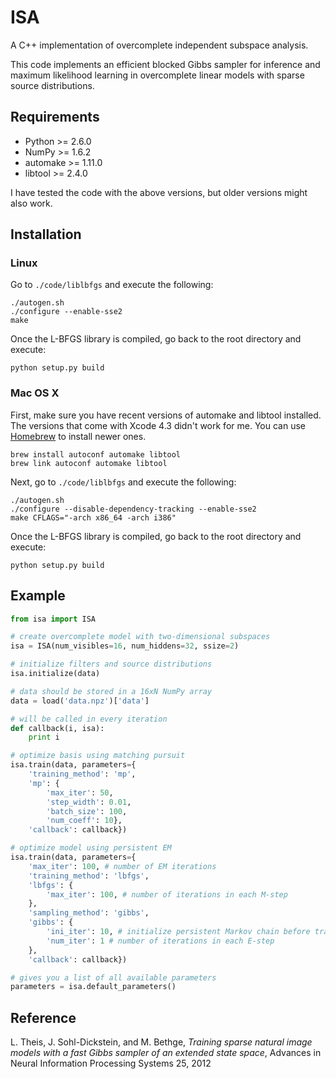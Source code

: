 # ISA

A C++ implementation of overcomplete independent subspace analysis.

This code implements an efficient blocked Gibbs sampler for inference and maximum likelihood
learning in overcomplete linear models with sparse source distributions.

## Requirements

* Python >= 2.6.0
* NumPy >= 1.6.2
* automake >= 1.11.0
* libtool >= 2.4.0

I have tested the code with the above versions, but older versions might also work.

## Installation

### Linux

Go to `./code/liblbfgs` and execute the following:

	./autogen.sh
	./configure --enable-sse2
	make

Once the L-BFGS library is compiled, go back to the root directory and execute:

	python setup.py build

### Mac OS X

First, make sure you have recent versions of automake and libtool installed. The versions that come
with Xcode 4.3 didn't work for me. You can use [Homebrew](http://mxcl.github.com/homebrew/) to install
newer ones.

	brew install autoconf automake libtool
	brew link autoconf automake libtool

Next, go to `./code/liblbfgs` and execute the following:

	./autogen.sh
	./configure --disable-dependency-tracking --enable-sse2
	make CFLAGS="-arch x86_64 -arch i386"

Once the L-BFGS library is compiled, go back to the root directory and execute:

	python setup.py build

## Example

```python
from isa import ISA

# create overcomplete model with two-dimensional subspaces
isa = ISA(num_visibles=16, num_hiddens=32, ssize=2)

# initialize filters and source distributions
isa.initialize(data)

# data should be stored in a 16xN NumPy array
data = load('data.npz')['data']

# will be called in every iteration
def callback(i, isa):
	print i

# optimize basis using matching pursuit
isa.train(data, parameters={
	'training_method': 'mp',
	'mp': {
		'max_iter': 50,
		'step_width': 0.01,
		'batch_size': 100,
		'num_coeff': 10},
	'callback': callback})

# optimize model using persistent EM
isa.train(data, parameters={
	'max_iter': 100, # number of EM iterations
	'training_method': 'lbfgs',
	'lbfgs': {
		'max_iter': 100, # number of iterations in each M-step
	},
	'sampling_method': 'gibbs',
	'gibbs': {
		'ini_iter': 10, # initialize persistent Markov chain before training
		'num_iter': 1 # number of iterations in each E-step
	},
	'callback': callback})

# gives you a list of all available parameters
parameters = isa.default_parameters()
```

## Reference

L. Theis, J. Sohl-Dickstein, and M. Bethge, *Training sparse natural image models with a fast Gibbs
sampler of an extended state space*, Advances in Neural Information Processing Systems 25, 2012
